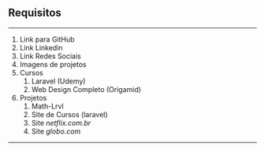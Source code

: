 ## Requisitos 

----------

1. Link para GitHub
2. Link Linkedin
3. Link Redes Sociais
4. Imagens de projetos
5. Cursos
   1. Laravel (Udemy)
   2. Web Design Completo (Origamid)
6. Projetos 
   1. Math-Lrvl
   2. Site de Cursos (laravel)
   3. Site *netflix.com.br*
   4. Site *globo.com*
   
---
